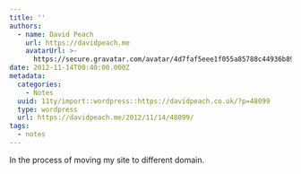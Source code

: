 ```yaml
---
title: ''
authors:
  - name: David Peach
    url: https://davidpeach.me
    avatarUrl: >-
      https://secure.gravatar.com/avatar/4d7faf5eee1f055a85788c44936b8995eaab6dfb004e7854ec747ccb272e91ee?s=96&d=mm&r=g
date: 2012-11-14T00:40:00.000Z
metadata:
  categories:
    - Notes
  uuid: 11ty/import::wordpress::https://davidpeach.co.uk/?p=48099
  type: wordpress
  url: https://davidpeach.me/2012/11/14/48099/
tags:
  - notes
---
```

In the process of moving my site to different domain.